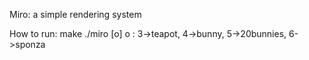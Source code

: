 Miro: a simple rendering system

How to run:
make
./miro [o]
  o : 3->teapot, 4->bunny, 5->20bunnies, 6->sponza 